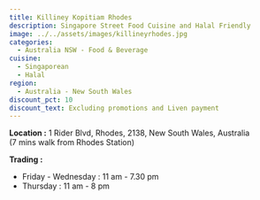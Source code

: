 ```yaml
---
title: Killiney Kopitiam Rhodes
description: Singapore Street Food Cuisine and Halal Friendly
image: ../../assets/images/killineyrhodes.jpg
categories:
  - Australia NSW - Food & Beverage
cuisine:
  - Singaporean
  - Halal
region:
  - Australia - New South Wales
discount_pct: 10
discount_text: Excluding promotions and Liven payment
---
```


**Location :** 1 Rider Blvd, Rhodes, 2138, New South Wales, Australia\
(7 mins walk from Rhodes Station)

**Trading :**

- Friday - Wednesday : 11 am - 7.30 pm
- Thursday : 11 am - 8 pm
